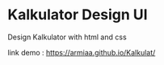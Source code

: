 # Kalkulator Design UI
Design Kalkulator with html and css

link demo : https://armiaa.github.io/Kalkulat/
